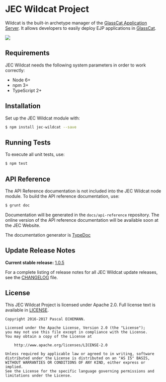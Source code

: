 # JEC Wildcat Project

Wildcat is the built-in archetype manager of the [GlassCat Application Server][jec-glasscat-url].
It allows developers to easily deploy EJP applications in [GlassCat][jec-glasscat-url].

[![][jec-logo]][jec-url]

## Requirements

JEC Wildcat needs the following system parameters in order to work correctly:

- Node 6+
- npm 3+
- TypeScript 2+

## Installation

Set up the JEC Wildcat module with:

```bash
$ npm install jec-wildcat --save
```

## Running Tests

To execute all unit tests, use:

```bash
$ npm test
```

## API Reference

The API Reference documentation is not included into the JEC Wildcat node module. To build the API reference documentation, use:

```bash
$ grunt doc
```

Documentation will be generated in the `docs/api-reference` repository.
The online version of the  API reference documentation will be available soon at the JEC Website.

The documentation generator is [TypeDoc](http://typedoc.org/)

## Update Release Notes

**Current stable release:** [1.0.5](CHANGELOG.md#jec-wildcat-1.0.5)
 
For a complete listing of release notes for all JEC Wildcat update releases, see the [CHANGELOG](CHANGELOG.md) file. 

## License
This JEC Wildcat Project is licensed under Apache 2.0. Full license text is available in [LICENSE](LICENSE).

```
Copyright 2016-2017 Pascal ECHEMANN.

Licensed under the Apache License, Version 2.0 (the "License");
you may not use this file except in compliance with the License.
You may obtain a copy of the License at

    http://www.apache.org/licenses/LICENSE-2.0

Unless required by applicable law or agreed to in writing, software
distributed under the License is distributed on an "AS IS" BASIS,
WITHOUT WARRANTIES OR CONDITIONS OF ANY KIND, either express or implied.
See the License for the specific language governing permissions and
limitations under the License.
```

[jec-url]: https://github.com/pechemann/JEC
[jec-glasscat-url]: https://github.com/pechemann/jec-glasscat
[jec-logo]: https://raw.githubusercontent.com/pechemann/JEC/master/assets/jec-logos/jec-logo.png